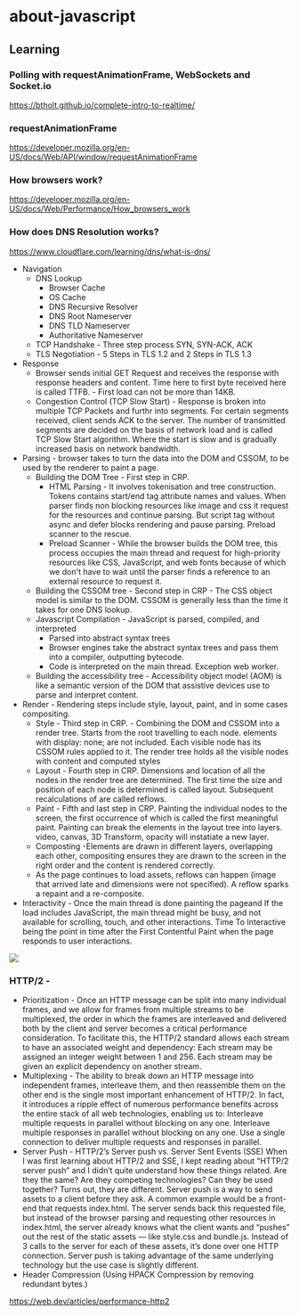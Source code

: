 # about-javascript

## Learning

### Polling with requestAnimationFrame, WebSockets and Socket.io 
https://btholt.github.io/complete-intro-to-realtime/ 

### requestAnimationFrame
https://developer.mozilla.org/en-US/docs/Web/API/window/requestAnimationFrame

### How browsers work?

https://developer.mozilla.org/en-US/docs/Web/Performance/How_browsers_work

### How does DNS Resolution works? 
https://www.cloudflare.com/learning/dns/what-is-dns/

- Navigation
  - DNS Lookup
    - Browser Cache
    - OS Cache
    - DNS Recursive Resolver
    - DNS Root Nameserver
    - DNS TLD Nameserver
    - Authoritative Nameserver
  - TCP Handshake - Three step process SYN, SYN-ACK, ACK
  - TLS Negotiation - 5 Steps in TLS 1.2 and 2 Steps in TLS 1.3
- Response
  - Browser sends initial GET Request and receives the response with response headers and content. Time here to first byte received here is called TTFB. - First load can not be more than 14KB.
  - Congestion Control (TCP Slow Start) - Response is broken into multiple TCP Packets and furthr into segments. For certain segments received, client sends ACK to the server. The number of transmitted segments are decided on the basis of network load and is called TCP Slow Start algorithm. Where the start is slow and is gradually increased basis on network bandwidth.
- Parsing - browser takes to turn the data into the DOM and CSSOM, to be used by the renderer to paint a page.
  - Building the DOM Tree - First step in CRP.
    - HTML Parsing - It involves tokenisation and tree construction. Tokens contains start/end tag attribute names and values. When parser finds non blocking resources like image and css it request for the resources and continue parsing. But script tag without async and defer blocks rendering and pause parsing. Preload scanner to the rescue.
    - Preload Scanner - While the browser builds the DOM tree, this process occupies the main thread and request for high-priority resources like CSS, JavaScript, and web fonts because of which we don't have to wait until the parser finds a reference to an external resource to request it.
  - Building the CSSOM tree - Second step in CRP - The CSS object model is similar to the DOM. CSSOM is generally less than the time it takes for one DNS lookup.
  - Javascript Compilation - JavaScript is parsed, compiled, and interpreted
    - Parsed into abstract syntax trees
    - Browser engines take the abstract syntax trees and pass them into a compiler, outputting bytecode.
    - Code is interpreted on the main thread. Exception web worker.
  - Building the accessibility tree - Accessibility object model (AOM) is like a semantic version of the DOM that assistive devices use to parse and interpret content.
- Render - Rendering steps include style, layout, paint, and in some cases compositing.
  - Style - Third step in CRP. - Combining the DOM and CSSOM into a render tree. Starts from the root travelling to each node. <Head /> elements with display: none; are not included. Each visible node has its CSSOM rules applied to it. The render tree holds all the visible nodes with content and computed styles 
  - Layout - Fourth step in CRP. Dimensions and location of all the nodes in the render tree are determined. The first time the size and position of each node is determined is called layout. Subsequent recalculations of are called reflows. 
  - Paint - Fifth and last step in CRP. Painting the individual nodes to the screen, the first occurrence of which is called the first meaningful paint. Painting can break the elements in the layout tree into layers. video, canvas, 3D Transform, opacity will instatiate a new layer.
  - Composting -Elements are drawn in different layers, overlapping each other, compositing ensures they are drawn to the screen in the right order and the content is rendered correctly. 
  - As the page continues to load assets, reflows can happen (image that arrived late and dimensions were not specified). A reflow sparks a repaint and a re-composite. 
- Interactivity - Once the main thread is done painting the pageand If the load includes JavaScript, the main thread might be busy, and not available for scrolling, touch, and other interactions. Time To Interactive being the point in time after the First Contentful Paint when the page responds to user interactions.


[![](https://cf-assets.www.cloudflare.com/slt3lc6tev37/3NOmAzkfPG8FTA8zLc7Li8/8efda230b212c0de2d3bbcb408507b1e/dns_record_request_sequence_recursive_resolver.png)](https://cf-assets.www.cloudflare.com/slt3lc6tev37/3NOmAzkfPG8FTA8zLc7Li8/8efda230b212c0de2d3bbcb408507b1e/dns_record_request_sequence_recursive_resolver.png)

### HTTP/2 -

- Prioritization - Once an HTTP message can be split into many individual frames, and we allow for frames from multiple streams to be multiplexed, the order in which the frames are interleaved and delivered both by the client and server becomes a critical performance consideration. To facilitate this, the HTTP/2 standard allows each stream to have an associated weight and dependency: Each stream may be assigned an integer weight between 1 and 256. Each stream may be given an explicit dependency on another stream.
- Multiplexing - The ability to break down an HTTP message into independent frames, interleave them, and then reassemble them on the other end is the single most important enhancement of HTTP/2. In fact, it introduces a ripple effect of numerous performance benefits across the entire stack of all web technologies, enabling us to: Interleave multiple requests in parallel without blocking on any one. Interleave multiple responses in parallel without blocking on any one. Use a single connection to deliver multiple requests and responses in parallel.
- Server Push -
  HTTP/2’s Server push vs. Server Sent Events (SSE)
  When I was first learning about HTTP/2 and SSE, I kept reading about “HTTP/2 server push” and I didn’t quite understand how these things related. Are they the same? Are they competing technologies? Can they be used together?
  Turns out, they are different. Server push is a way to send assets to a client before they ask. A common example would be a front-end that requests index.html. The server sends back this requested file, but instead of the browser parsing and requesting other resources in index.html, the server already knows what the client wants and “pushes” out the rest of the static assets — like style.css and bundle.js. Instead of 3 calls to the server for each of these assets, it’s done over one HTTP connection. Server push is taking advantage of the same underlying technology but the use case is slightly different.
- Header Compression (Using HPACK Compression by removing redundant bytes.)

https://web.dev/articles/performance-http2
